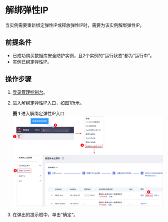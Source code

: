 # 解绑弹性IP<a name="dbss_01_0016"></a>

当实例需要重新绑定弹性IP或释放弹性IP时，需要为该实例解绑弹性IP。

## 前提条件<a name="section26173815151056"></a>

-   已成功购买数据库安全防护实例，且2个实例的“运行状态“都为“运行中“。
-   实例已绑定弹性IP。

## 操作步骤<a name="section59621770151056"></a>

1.  [登录管理控制台](https://console.huaweicloud.com/?locale=zh-cn)。
2.  进入解绑定弹性IP入口，如[图1](#fig103771446324)所示。

    **图 1**  进入解绑定弹性IP入口<a name="fig103771446324"></a>  
    ![](figures/进入解绑定弹性IP入口.png "进入解绑定弹性IP入口")

3.  在弹出的提示框中，单击“确定“。

